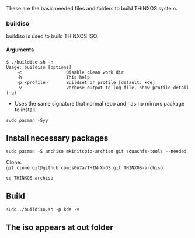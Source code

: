 These are the basic needed files and folders to build THINXOS system.

### buildiso

buildiso is used to build THINXOS ISO.

#### Arguments

~~~
$ ./buildiso.sh -h
Usage: buildiso [options]
    -c                 Disable clean work dir
    -h                 This help
    -p <profile>       Buildset or profile [default: kde]
    -v                 Verbose output to log file, show profile detail (-q)
~~~

* Uses the same signature that normal repo and has no mirrors package to install.

`sudo pacman -Syy`

## Install necessary packages
`sudo pacman -S archiso mkinitcpio-archiso git squashfs-tools --needed`

Clone:\
`git clone git@github.com:s0u7a/THIN-X-OS.git THINXOS-archiso`

`cd THINXOS-archiso`

## Build
`sudo ./buildiso.sh -p kde -v`

## The iso appears at out folder
